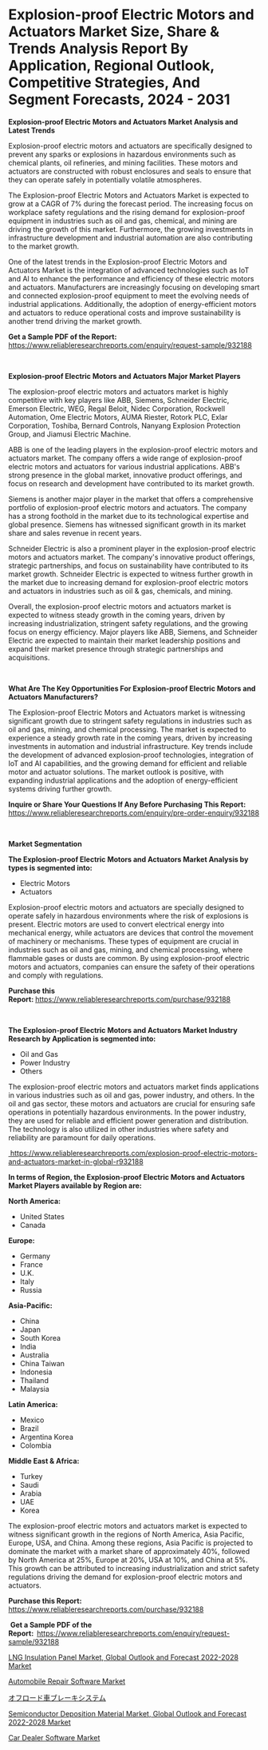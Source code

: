 <p><h1>Explosion-proof Electric Motors and Actuators Market Size, Share & Trends Analysis Report By Application, Regional Outlook, Competitive Strategies, And Segment Forecasts, 2024 - 2031</h1></p><p><strong>Explosion-proof Electric Motors and Actuators Market Analysis and Latest Trends</strong></p>
<p><p>Explosion-proof electric motors and actuators are specifically designed to prevent any sparks or explosions in hazardous environments such as chemical plants, oil refineries, and mining facilities. These motors and actuators are constructed with robust enclosures and seals to ensure that they can operate safely in potentially volatile atmospheres.</p><p>The Explosion-proof Electric Motors and Actuators Market is expected to grow at a CAGR of 7% during the forecast period. The increasing focus on workplace safety regulations and the rising demand for explosion-proof equipment in industries such as oil and gas, chemical, and mining are driving the growth of this market. Furthermore, the growing investments in infrastructure development and industrial automation are also contributing to the market growth.</p><p>One of the latest trends in the Explosion-proof Electric Motors and Actuators Market is the integration of advanced technologies such as IoT and AI to enhance the performance and efficiency of these electric motors and actuators. Manufacturers are increasingly focusing on developing smart and connected explosion-proof equipment to meet the evolving needs of industrial applications. Additionally, the adoption of energy-efficient motors and actuators to reduce operational costs and improve sustainability is another trend driving the market growth.</p></p>
<p><strong>Get a Sample PDF of the Report:&nbsp;</strong> <a href="https://www.reliableresearchreports.com/enquiry/request-sample/932188">https://www.reliableresearchreports.com/enquiry/request-sample/932188</a></p>
<p>&nbsp;</p>
<p><strong>Explosion-proof Electric Motors and Actuators Major Market Players</strong></p>
<p><p>The explosion-proof electric motors and actuators market is highly competitive with key players like ABB, Siemens, Schneider Electric, Emerson Electric, WEG, Regal Beloit, Nidec Corporation, Rockwell Automation, Ome Electric Motors, AUMA Riester, Rotork PLC, Exlar Corporation, Toshiba, Bernard Controls, Nanyang Explosion Protection Group, and Jiamusi Electric Machine.</p><p>ABB is one of the leading players in the explosion-proof electric motors and actuators market. The company offers a wide range of explosion-proof electric motors and actuators for various industrial applications. ABB's strong presence in the global market, innovative product offerings, and focus on research and development have contributed to its market growth.</p><p>Siemens is another major player in the market that offers a comprehensive portfolio of explosion-proof electric motors and actuators. The company has a strong foothold in the market due to its technological expertise and global presence. Siemens has witnessed significant growth in its market share and sales revenue in recent years.</p><p>Schneider Electric is also a prominent player in the explosion-proof electric motors and actuators market. The company's innovative product offerings, strategic partnerships, and focus on sustainability have contributed to its market growth. Schneider Electric is expected to witness further growth in the market due to increasing demand for explosion-proof electric motors and actuators in industries such as oil & gas, chemicals, and mining.</p><p>Overall, the explosion-proof electric motors and actuators market is expected to witness steady growth in the coming years, driven by increasing industrialization, stringent safety regulations, and the growing focus on energy efficiency. Major players like ABB, Siemens, and Schneider Electric are expected to maintain their market leadership positions and expand their market presence through strategic partnerships and acquisitions.</p></p>
<p>&nbsp;</p>
<p><strong>What Are The Key Opportunities For Explosion-proof Electric Motors and Actuators Manufacturers?</strong></p>
<p><p>The Explosion-proof Electric Motors and Actuators market is witnessing significant growth due to stringent safety regulations in industries such as oil and gas, mining, and chemical processing. The market is expected to experience a steady growth rate in the coming years, driven by increasing investments in automation and industrial infrastructure. Key trends include the development of advanced explosion-proof technologies, integration of IoT and AI capabilities, and the growing demand for efficient and reliable motor and actuator solutions. The market outlook is positive, with expanding industrial applications and the adoption of energy-efficient systems driving further growth.</p></p>
<p><strong>Inquire or Share Your Questions If Any Before Purchasing This Report:</strong> <a href="https://www.reliableresearchreports.com/enquiry/pre-order-enquiry/932188">https://www.reliableresearchreports.com/enquiry/pre-order-enquiry/932188</a></p>
<p>&nbsp;</p>
<p><strong>Market Segmentation</strong></p>
<p><strong>The Explosion-proof Electric Motors and Actuators Market Analysis by types is segmented into:</strong></p>
<p><ul><li>Electric Motors</li><li>Actuators</li></ul></p>
<p><p>Explosion-proof electric motors and actuators are specially designed to operate safely in hazardous environments where the risk of explosions is present. Electric motors are used to convert electrical energy into mechanical energy, while actuators are devices that control the movement of machinery or mechanisms. These types of equipment are crucial in industries such as oil and gas, mining, and chemical processing, where flammable gases or dusts are common. By using explosion-proof electric motors and actuators, companies can ensure the safety of their operations and comply with regulations.</p></p>
<p><strong>Purchase this Report:&nbsp;</strong><a href="https://www.reliableresearchreports.com/purchase/932188">https://www.reliableresearchreports.com/purchase/932188</a></p>
<p>&nbsp;</p>
<p><strong>The Explosion-proof Electric Motors and Actuators Market Industry Research by Application is segmented into:</strong></p>
<p><ul><li>Oil and Gas</li><li>Power Industry</li><li>Others</li></ul></p>
<p><p>The explosion-proof electric motors and actuators market finds applications in various industries such as oil and gas, power industry, and others. In the oil and gas sector, these motors and actuators are crucial for ensuring safe operations in potentially hazardous environments. In the power industry, they are used for reliable and efficient power generation and distribution. The technology is also utilized in other industries where safety and reliability are paramount for daily operations.</p></p>
<p><a href="https://www.reliableresearchreports.com/explosion-proof-electric-motors-and-actuators-market-in-global-r932188">&nbsp;https://www.reliableresearchreports.com/explosion-proof-electric-motors-and-actuators-market-in-global-r932188</a></p>
<p><strong>In terms of Region, the Explosion-proof Electric Motors and Actuators Market Players available by Region are:</strong></p>
<p>
    <p> <strong> North America: </strong>
        <ul>
            <li>United States</li>
            <li>Canada</li>
        </ul>
        </p> 
    <p> <strong> Europe: </strong>
        <ul>
            <li>Germany</li>
            <li>France</li>
            <li>U.K.</li>
            <li>Italy</li>
            <li>Russia</li>
        </ul>
        </p> 
    <p> <strong> Asia-Pacific: </strong>
        <ul>
            <li>China</li>
            <li>Japan</li>
            <li>South Korea</li>
            <li>India</li>
            <li>Australia</li>
            <li>China Taiwan</li>
            <li>Indonesia</li>
            <li>Thailand</li>
            <li>Malaysia</li>
        </ul>
        </p> 
    <p> <strong> Latin America: </strong>
        <ul>
            <li>Mexico</li>
            <li>Brazil</li>
            <li>Argentina Korea</li>
            <li>Colombia</li>
        </ul>
        </p> 
    <p> <strong> Middle East & Africa: </strong>
        <ul>
            <li>Turkey</li>
            <li>Saudi</li>
            <li>Arabia</li>
            <li>UAE</li>
            <li>Korea</li>
        </ul>
    </p>
    </p>
<p><p>The explosion-proof electric motors and actuators market is expected to witness significant growth in the regions of North America, Asia Pacific, Europe, USA, and China. Among these regions, Asia Pacific is projected to dominate the market with a market share of approximately 40%, followed by North America at 25%, Europe at 20%, USA at 10%, and China at 5%. This growth can be attributed to increasing industrialization and strict safety regulations driving the demand for explosion-proof electric motors and actuators.</p></p>
<p><strong>Purchase this Report: </strong><a href="https://www.reliableresearchreports.com/purchase/932188">https://www.reliableresearchreports.com/purchase/932188</a></p>
<p>&nbsp;<strong>Get a Sample PDF of the Report:&nbsp;&nbsp;</strong><a href="https://www.reliableresearchreports.com/enquiry/request-sample/932188">https://www.reliableresearchreports.com/enquiry/request-sample/932188</a></p>
<p><strong></strong></p>
<p><p><a href="https://issuu.com/reportprime-2/docs/lng-insulation-panel-market-global-_85380b9cc593a8">LNG Insulation Panel Market, Global Outlook and Forecast 2022-2028 Market</a></p><p><a href="https://medium.com/@elenorkiehn_40655/automobile-repair-software-market-strategic-insights-product-evolution-and-market-segmentation-in-deac7a029144">Automobile Repair Software Market</a></p><p><a href="https://medium.com/@ryanmarc1930/%E5%9C%B0%E7%90%83%E8%A6%8F%E6%A8%A1%E3%81%AE%E3%82%AA%E3%83%95%E3%83%AD%E3%83%BC%E3%83%89%E8%BB%8A%E4%B8%A1%E3%83%96%E3%83%AC%E3%83%BC%E3%82%AD%E3%82%B7%E3%82%B9%E3%83%86%E3%83%A0%E3%81%AE%E5%B8%82%E5%A0%B4%E5%8B%95%E5%90%91%E3%81%A8%E6%88%90%E9%95%B7%E6%A9%9F%E4%BC%9A%E3%82%92%E5%9C%B0%E5%9F%9F%E5%88%A5-%E3%82%BF%E3%82%A4%E3%83%97-%E4%BA%8C%E8%BC%AA%E3%83%96%E3%83%AC%E3%83%BC%E3%82%AD%E3%82%B7%E3%82%B9%E3%83%86%E3%83%A0-%E5%9B%9B%E8%BC%AA%E3%83%96%E3%83%AC%E3%83%BC%E3%82%AD%E3%82%B7%E3%82%B9%E3%83%86%E3%83%A0-%E3%82%A2%E3%83%97%E3%83%AA%E3%82%B1%E3%83%BC%E3%82%B7%E3%83%A7%E3%83%B3-%E3%83%8F%E3%82%A4%E3%82%A6%E3%82%A7%E3%82%A4%E3%82%AA%E3%83%95%E3%83%AD%E3%83%BC%E3%83%89%E8%BB%8A%E4%B8%A1-%E3%83%9E%E3%82%A6%E3%83%B3%E3%83%86%E3%83%B3%E3%82%AA%E3%83%95%E3%83%AD%E3%83%BC%E3%83%89%E8%BB%8A%E4%B8%A1-%E3%82%AA%E3%83%BC%E3%83%AB-312903343cc8">オフロード車ブレーキシステム</a></p><p><a href="https://issuu.com/reportprime-2/docs/semiconductor-deposition-material-m_947d644efe0e83">Semiconductor Deposition Material Market, Global Outlook and Forecast 2022-2028 Market</a></p><p><a href="https://medium.com/@elenorkiehn_40655/car-dealer-software-market-research-report-exploring-market-size-and-revenue-analysis-for-car-4604460cdec9">Car Dealer Software Market</a></p></p>